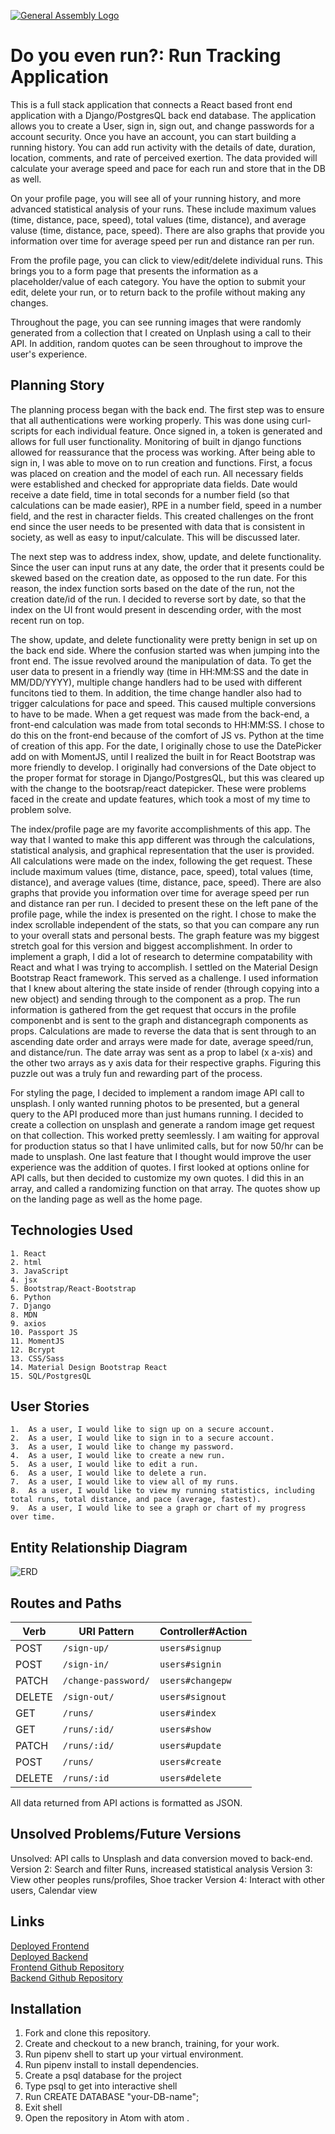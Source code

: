 [![General Assembly Logo](https://camo.githubusercontent.com/1a91b05b8f4d44b5bbfb83abac2b0996d8e26c92/687474703a2f2f692e696d6775722e636f6d2f6b6538555354712e706e67)](https://generalassemb.ly/education/web-development-immersive)

# Do you even run?: Run Tracking Application

This is a full stack application that connects a React based front end application with a Django/PostgresQL back end database.  The application allows you to create a User, sign in, sign out, and change passwords for a account security.  Once you have an account, you can start building a running history.  You can add run activity with the details of date, duration, location, comments, and rate of perceived exertion.  The data provided will calculate your average speed and pace for each run and store that in the DB as well.

On your profile page, you will see all of your running history, and more advanced statistical analysis of your runs.  These include maximum values (time, distance, pace, speed), total values (time, distance), and average valuse (time, distance, pace, speed).  There are also graphs that provide you information over time for average speed per run and distance ran per run.

From the profile page, you can click to view/edit/delete individual runs.  This brings you to a form page that presents the information as a placeholder/value of each category.  You have the option to submit your edit, delete your run, or to return back to the profile without making any changes.

Throughout the page, you can see running images that were randomly generated from a collection that I created on Unplash using a call to their API.  In addition, random quotes can be seen throughout to improve the user's experience.

## Planning Story
The planning process began with the back end.  The first step was to ensure that all authentications were working properly.  This was done using curl-scripts for each individual feature.  Once signed in, a token is generated and allows for full user functionality.  Monitoring of built in django functions allowed for reassurance that the process was working.  After being able to sign in, I was able to move on to run creation and functions.  First, a focus was placed on creation and the model of each run.  All necessary fields were established and checked for appropriate data fields.  Date would receive a date field, time in total seconds for a number field (so that calculations can be made easier), RPE in a number field, speed in a number field, and the rest in character fields.  This created challenges on the front end since the user needs to be presented with data that is consistent in society, as well as easy to input/calculate.  This will be discussed later.

The next step was to address index, show, update, and delete functionality.  Since the user can input runs at any date, the order that it presents could be skewed based on the creation date, as opposed to the run date.  For this reason, the index function sorts based on the date of the run, not the creation date/id of the run.  I decided to reverse sort by date, so that the index on the UI front would present in descending order, with the most recent run on top.

The show, update, and delete functionality were pretty benign in set up on the back end side.  Where the confusion started was when jumping into the front end.  The issue revolved around the manipulation of data.  To get the user data to present in a friendly way (time in HH:MM:SS and the date in MM/DD/YYYY), multiple change handlers had to be used with different funcitons tied to them.  In addition, the time change handler also had to trigger calculations for pace and speed.  This caused multiple conversions to have to be made.  When a get request was made from the back-end, a front-end calculation was made from total seconds to HH:MM:SS.  I chose to do this on the front-end because of the comfort of JS vs. Python at the time of creation of this app.  For the date, I originally chose to use the DatePicker add on with MomentJS, until I realized the built in for React Bootstrap was more friendly to develop.  I originally had conversions of the Date object to the proper format for storage in Django/PostgresQL, but this was cleared up with the change to the bootsrap/react datepicker.  These were problems faced in the create and update features, which took a most of my time to problem solve.

The index/profile page are my favorite accomplishments of this app.  The way that I wanted to make this app different was through the calculations, statistical analysis, and graphical representation that the user is provided.  All calculations were made on the index, following the get request. These include maximum values (time, distance, pace, speed), total values (time, distance), and average values (time, distance, pace, speed).  There are also graphs that provide you information over time for average speed per run and distance ran per run. I decided to present these on the left pane of the profile page, while the index is presented on the right.  I chose to make the index scrollable independent of the stats, so that you can compare any run to your overall stats and personal bests.  The graph feature was my biggest stretch goal for this version and biggest accomplishment.  In order to  implement a graph, I did a lot of research to determine compatability with React and what I was trying to accomplish.  I settled on the Material Design Bootstrap React framework.  This served as a challenge.  I used information that I knew about altering the state inside of render (through copying into a new object) and sending through to the component as a prop.  The run information is gathered from the get request that occurs in the profile componenbt and is sent to the graph and distancegraph components as props.  Calculations are made to reverse the data that is sent through to an ascending date order and  arrays were made for date, average speed/run, and distance/run.  The date array was sent as a prop to label (x a-xis) and the other two arrays as y axis data for their respective graphs.  Figuring this puzzle out was a truly fun and rewarding part of the process.

For styling the page, I decided to implement a random image API call to unsplash.  I only wanted running photos to be presented, but a general query to the API produced more than just humans running.  I decided to create a collection on unsplash and generate a random image get request on that collection.  This worked pretty seemlessly.  I am waiting for approval for production status so that I have unlimited calls, but for now 50/hr can be made to unsplash.  One last feature that I thought would improve the user experience was the addition of quotes.  I first looked at options online for API calls, but then decided to customize my own quotes.  I did this in an array, and called a randomizing function on that array.  The quotes show up on the landing page as well as the home page.

## Technologies Used
    1. React
    2. html
    3. JavaScript
    4. jsx
    5. Bootstrap/React-Bootstrap
    6. Python
    7. Django
    8. MDN
    9. axios
    10. Passport JS
    11. MomentJS
    12. Bcrypt
    13. CSS/Sass
    14. Material Design Bootstrap React
    15. SQL/PostgresQL

## User Stories
    1.  As a user, I would like to sign up on a secure account.
    2.  As a user, I would like to sign in to a secure account.
    3.  As a user, I would like to change my password.
    4.  As a user, I would like to create a new run.
    5.  As a user, I would like to edit a run.
    6.  As a user, I would like to delete a run.
    7.  As a user, I would like to view all of my runs.
    8.  As a user, I would like to view my running statistics, including total runs, total distance, and pace (average, fastest).
    9.  As a user, I would like to see a graph or chart of my progress over time.

## Entity Relationship Diagram
![ERD](https://i.imgur.com/226G4dZ.jpg)

## Routes and Paths
| Verb   | URI Pattern            | Controller#Action |
|--------|------------------------|-------------------|
| POST   | `/sign-up/`             | `users#signup`    |
| POST   | `/sign-in/`             | `users#signin`    |
| PATCH  | `/change-password/`    | `users#changepw`  |
| DELETE | `/sign-out/`           | `users#signout`   |
| GET    | `/runs/`                | `users#index`       |
| GET    | `/runs/:id/`          |`users#show`         |
| PATCH  | `/runs/:id/`             | `users#update`    |
| POST  | `/runs/`               | `users#create`    |
| DELETE | `/runs/:id`           | `users#delete`   |

All data returned from API actions is formatted as JSON.

## Unsolved Problems/Future Versions
Unsolved:  API calls to Unsplash and data conversion moved to back-end.
Version 2: Search and filter Runs, increased statistical analysis
Version 3: View other peoples runs/profiles, Shoe tracker
Version 4: Interact with other users, Calendar view

## Links
[Deployed Frontend](https://robrichardsdpt.github.io/running-app/) <br>
[Deployed Backend](https://running-back-end.herokuapp.com/) <br>
[Frontend Github Repository](https://github.com/robrichardsdpt/running-app)<br>
[Backend Github Repository](https://github.com/robrichardsdpt/running-back-end)

## Installation
  1.  Fork and clone this repository.
  2.  Create and checkout to a new branch, training, for your work.
  3.  Run pipenv shell to start up your virtual environment.
  4.  Run pipenv install to install dependencies.
  5.  Create a psql database for the project
  6.  Type psql to get into interactive shell
  7.  Run CREATE DATABASE "your-DB-name";
  8.  Exit shell
  9.  Open the repository in Atom with atom .
